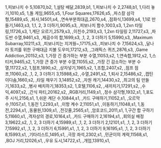 1,피보나치 수 5,10870,b2,
1,설탕 배달,2839,b1,
1,피보나치 수 2,2748,b1,
1,다리 놓기,1010,s5,
1,돌 게임,9655,s5,
1,Four Squares,17626,s5,
,파스칼 삼각형,15489,s5,
,퇴사,14501,s4,
,연속부분최대곱,2670,s4,
,점화식,13699,s4,
1,1로 만들기,1463,s3,
1,1, 2, 3 더하기,9095,s3,
,피보나치 함수,1003,s3,
1,2xn 타일링,11726,s3,
1,계단 오르기,2579,s3,
,이친수,2193,s3,
1,2xn 타일링 2,11727,s3,
,파도반 수열,9461,s3,
,제곱수의 합,1699,s3,
,1, 2, 3 더하기 5,15990,s3,
,Maximum Subarray,10211,s3,
,피보나치는 지겨웡~,17175,s3,
,피보나치 수 7,15624,s3,
,달나라 토끼를 위한 구매대금 지불 도우미,17212,s3,
,그래픽스 퀴즈,2876,s3,
,Game Addiction,20152,s3,
1,가장 긴 증가하는 부분 수열,11053,s2,
1,연속합,1912,s2,
1,스티커,9465,s2,
1,가장 큰 증가 부분 수열,11055,s2,
,가장 긴 감소하는 부분 수열,11722,s2,
1,점프,1890,s2,
,상자넣기,1965,s2,
1,조합,2407,s2,
,점프 점프,11060,s2,
,1, 2, 3 더하기 3,15988,s2,
,수열,2491,s2,
1,퇴사 2,15486,s2,
,캡틴 이다솜,1660,s2,
,타일 채우기 3,14852,s2,
,자원 캐기,14430,s2,
,최고의 팀 만들기,1633,s2,
,병사 배치하기,18353,s2,
1,호텔,1106,s2,
,새끼치기,17291,s2,
,수익,4097,s2,
,간식 파티,20162,s2,
,RGB거리,1149,s1,
,정수 삼각형,1932,s1,
1,포도주 시식,2156,s1,
1,쉬운 계단 수,10844,s1,
,카드 구매하기,11052,s1,
,오르막 수,11057,s1,
1,동전 1,2293,s1,
,이항 계수 2,11051,s1,
,이동하기,11048,s1,
1,동전,2294,s1,
,동물원,1309,s1,
,전깃줄,2565,s1,
,암호코드,2011,s1,
1,구간 합 구하기 5,11660,s1,
,격자상의 경로,10164,s1,
,카드 구매하기 2,16194,s1,
,회의실 배정 3,19622,s2,
,1, 2, 3 더하기 4,15989,s1,
,1, 2, 3 더하기 2,12101,s1,
,1, 2, 3 더하기 7,15992,s1,
,1, 2, 3 더하기 6,15991,s1,
,1, 2, 3 더하기 9,16195,s1,
,1, 2, 3 더하기 8,15993,s1,
,기타리스트,1495,s1,
,극장 좌석,2302,s1,
,민균이의 계략,11568,s1,
,BOJ 거리,12026,s1,
,우유 도시,14722,s1,
,개업,13910,s1,
